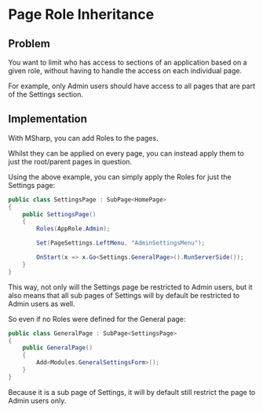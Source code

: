 # Page Role Inheritance

## Problem

You want to limit who has access to sections of an application based on a given role, without having to handle the access on each individual page.

For example, only Admin users should have access to all pages that are part of the Settings section.

## Implementation

With MSharp, you can add Roles to the pages.

Whilst they can be applied on every page, you can instead apply them to just the root/parent pages in question.

Using the above example, you can simply apply the Roles for just the Settings page:

```csharp
public class SettingsPage : SubPage<HomePage>
{
    public SettingsPage()
    {
        Roles(AppRole.Admin);

        Set(PageSettings.LeftMenu, "AdminSettingsMenu");

        OnStart(x => x.Go<Settings.GeneralPage>().RunServerSide());
    }
}
```

This way, not only will the Settings page be restricted to Admin users, but it also means that all sub pages of Settings will by default be restricted to Admin users as well.

So even if no Roles were defined for the General page:

```csharp
public class GeneralPage : SubPage<SettingsPage>
{
    public GeneralPage()
    {
        Add<Modules.GeneralSettingsForm>();
    }
}
```

Because it is a sub page of Settings, it will by default still restrict the page to Admin users only.
